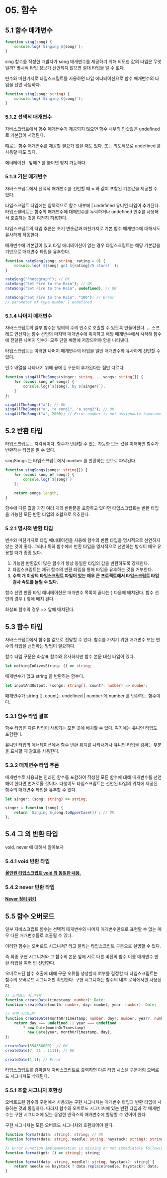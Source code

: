 # 05. 함수

## 5.1 함수 매개변수

```typescript
function sing(song) {
    console.log(`Singing ${song}`);
}
```

sing 함수를 작성한 개발자가 song 매개변수를 제공하기 위해 의도한 값의 타입은 무엇일까?
명시적 타입 정보가 선언되지 않으면 절대 타입을 알 수 없다.

뱐수와 마찬가지로 타입스크립트를 사용하면 타입 에너테이션으로 함수 매개변수의 타입을 선언 사능하다.

```typescript
function sing(song: string) {
    console.log(`Singing ${song}`);
}
```

### 5.1.2 선택적 매개변수

자바스크립트에서 함수 매개변수가 제공되지 않으면 함수 내부의 인숫값은 undefined 로 기본값이 서정된다.

떄로는 함수 매개변수를 제공할 필요가 없을 때도 있다. 또는 의도적으로 undefined 를 사용할 때도 있다.

에너테이션 : 앞에 ? 를 붙이면 방지 가능하다.

### 5.1.3 기본 매개변수

자바스크립트에서 선택적 매개변수를 선언할 때 = 와 값이 포함된 기본값을 제공할 수 있다.

타입스크립트 타입에는 암묵적으로 함수 내부에 | undefined 유니언 타입이 추가된다. 타입스클비트는 함수의 매개변수에 대해인수를 누락하거나
undefined 인수를 사용해서 호출하는 것을 여전히 허용한다.

타입스크립트의 타입 추론은 초기 변숫값과 마찬가지로 기본 함수 매개변수에 대해서도 유사하게 작동한다.

매개변수에 기본값이 있고 타입 에너테이션이 없는 경우 타입스크립트는 해당 기본값을 기반으로 매개변수 타입을 유추한다.

```typescript
function rateSong(song: string, rating = 0) {
    console.log(`${song} get ${rating}/5 stars!` );
}

rateSong("Photograph"); // OK
rateSong("Set Fire to the Rain"); // OK
rateSong("Set Fire to the Rain", undefined); // OK

rateSong("Set Fire to the Rain", "100"); // Error
// parameter of type number | undefined
```

### 5.1.4 나머지 매개변수

자바스크립트의 일부 함수는 임의의 수의 인수로 호출할 수 있도록 만들어진다. ... 스프레드 연산자는 함수 선언의 마지막 매개변수에 위치하고
해당 매개변수에서 시작해 함수에 전달된 나머지 인수가 모두 단일 배열에 저장되어야 함을 나타낸다.

타입스크립트는 이러한 나머지 매개변수의 타입을 일반 매개변수와 유사하게 선언할 수 있다.

인수 배열을 나타내기 위해 끝에 [] 구문이 추가된다는 점만 다르다.

```typescript
function singAllTheSongs(singer: string, ...songs: string[]) {
    for (const song of songs) {
        console.log(`${song}, by ${singer}`);
    }
};

singAllTheSongs("a"); // OK
singAllTheSongs("a", "a song1", "a song2"); // OK
singAllTheSongs("a", 2000); // Error number is not assignable toparameter of type string
```

## 5.2 반환 타입

타입스크립트는 지각적이다. 함수가 반환할 수 있는 가능한 모든 값을 이해하면 함수가 반환하는 타입을 알 수 있다.

singSongs 는 타입스크립트에서 number 를 반환하는 것으로 파악된다.

```typescript
function singSongs(songs: string[]) {
    for (const song of songs) {
        console.log(`${song}`)
    };
    
    return songs.length;
}
```

함수에 다른 값을 가진 여러 개의 반환문을 포함하고 있다면 타입스크립트는 반환 타입을 가능한 모든 반환 타입의 조합으로 유추한다.

### 5.2.1 명시적 반환 타입

변수와 마찬가지로 타입 에너테이션을 사용해 함수의 반환 타입을 명시적으로 선언하지 않는 것이 좋다. 그러나 특히 함수에서
반환 타입을 명시적으로 선언하는 방식이 매우 유용할 때가 종종 있다.

1. 가능한 반환값이 많은 함수가 항상 동일한 타입의 값을 반환하도록 강제한다.
2. 타입스크립트는 재귀 함수의 반환 타입을 통해 타입을 유추하는 것을 거부한다.
3. **수백 개 이상의 타입스크립트 파일이 있는 매우 큰 프로젝트에서 타입스크립트 타입 검사 속도를 늘릴 수 있다.**

함수 선언 반환 타입 애너테이션은 매개변수 목록이 끝나는 ) 다음에 배치된다. 함수 선언의 경우 { 앞에 배치 된다.

화살표 함수의 경우 => 앞에 배치된다.

## 5.3 함수 타입

자바스크립트에서 함수를 값으로 전달할 수 있다. 함수를 가지기 위한 매개변수 또는 변수의 타입을 선언하는 방법이 필요하다.

함수 타입 구문은 화살표 함수와 유사하지만 함수 본문 대신 타입이 있다.

```typescript
let nothingInGivesString: () => string;
```

매개변수가 없고 string 을 반환하는 함수다.

```typescript
let inputAndOutput: (songs: string[], count?: number) => number;
```

매개변수가 string [], count는 undefined | number 에 number 를 반환하는 함수이다.

### 5.3.1 함수 타입 괄호

함수 타입은 다른 타입이 사용되는 모든 곳에 배치할 수 있다. 여기에는 유니언 타입도 포함된다.

유니언 타입의 에너테이션에서 함수 반환 위치를 나타내거나 유니언 타입을 감싸는 부분을 표시할 때 괄호를 사용한다.

### 5.3.2 매개변수 타입 추론

매개변수로 사용되는 인라인 함수를 포함하여 작성한 모든 함수에 대해 매개변수를 선언해야 한다면 번거로울 것이다. 다행이도 타입스크립트는
선언된 타입의 위치에 제공된 함수의 매개변수 타입을 유추할 수 있다.

```typescript
let singer: (song: string) => string;

singer = function (song) {
    return `Singing ${song.toUpperCase()}`; // OK
};
```

## 5.4 그 외 반환 타입

void, never 에 대해서 알아보자

### 5.4.1 void 반환 타입

<a href="https://github.com/YDP-SPLOUNGE-CLUB/typescript-study/wiki/InflearnTS-Chapter-7~9">**올인원 타입스크립트 void 와 동일한 내용.**</a>

### 5.4.2 never 반환 타입

<a href="https://github.com/YDP-SPLOUNGE-CLUB/typescript-study/wiki/TypeScript-Never">**Never 정리 위키**</a>

## 5.5 함수 오버로드

일부 자바스크립트 함수는 선택적 매개변수와 나머지 매개변수만으로 표현할 수 없는 매우 다른 매개변수들로 호출될 수 있다.

이러한 함수는 오버로드 시그니쳐? 라고 불리는 타입스크립트 구문으로 설명할 수 있다.

즉 최종 구현 시그니쳐와 그 함수의 본문 앞에 서로 다른 비전의 함수 이름 매개변수 반환 타입을 여러 번 선언한다.

오버로드된 함수 호출에 대해 구문 오류를 생성할지 여부를 결정할 때 타입스크립트는 함수의 오버로드 시그니쳐만 확인한다. 구현 시그니쳐는 함수의 내부 로직에서만 사용된다.

```typescript
// 오버로드 시그니쳐
function createDate(timestamp: number): Date;
function createDate(month: number, day: numbet, year: number): Date;

// 구현 시그니쳐
function createDate(monthOrTimestamp: number, day?: number, year?: number) {
    return day === undefined || year === undefined
        ? new Date(monthOrTimestamp)
        : new Date(year, monthOrTimestamp, day);
};

createDate(554356800); // OK
createDate(7, 21 , 1111); // OK

createDate(1,1); // Error
```

타입스크립트를 컴파일해 자바스크립트로 출력하면 다른 타입 시스템 구문처럼 오버로드 시그니쳐도 삭제된다.

### 5.5.1 호출 시그니처 호환성

오버로드된 함수의 구현에서 사용되는 구현 시그니처는 매개변수 타입과 반환 타입에 사용하는 것과 동일하다. 따라서 함수의 오버로드 시그니처에 있는 반환 타입과
각 매개변수는 구현 시그니처에 있는 동일한 인덱스의 매개변수에 할당할 수 있어야 한다.

구현 시그니처는 모든 오버로드 시그니처와 호환되어야 한다.

```typescript
function format(data: string): string; // OK
function format(data: string, needle: string, haystack: string): string // OK

// Error Function implementation is missing or not immediately following the declaration
function format(get: () => string); string;

function format(data: string, needle?: string, haystack?: string) {
    return needle && haystack ? data.replace(needle, haystack): data;
}
```